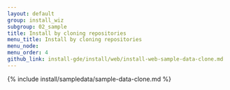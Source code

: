 ```yaml
---
layout: default
group: install_wiz 
subgroup: 02_sample
title: Install by cloning repositories
menu_title: Install by cloning repositories
menu_node: 
menu_order: 4
github_link: install-gde/install/web/install-web-sample-data-clone.md
---
```


{% include install/sampledata/sample-data-clone.md %}